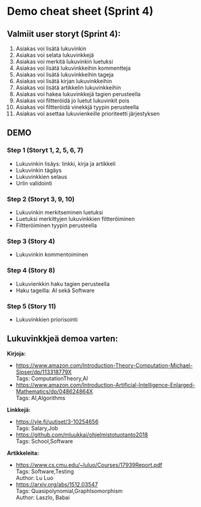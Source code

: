 # Demo cheat sheet (Sprint 4)

## Valmiit user storyt (Sprint 4):

1. Asiakas voi lisätä lukuvinkin
2. Asiakas voi selata lukuvinkkejä
3. Asiakas voi merkitä lukuvinkin luetuksi
4. Asiakas voi lisätä lukuvinkkeihin kommentteja
5. Asiakas voi lisätä lukuvinkkeihin tageja
6. Asiakas voi lisätä kirjan lukuvinkkeihin
7. Asiakas voi lisätä artikkelin lukuvinkkeihin
8. Asiakas voi hakea lukuvinkkejä tagien perusteella
9. Asiakas voi filtteröidä jo luetut lukuvinkit pois
10. Asiakas voi filtteröidä vinekkjä tyypin perusteella
11. Asiakas voi asettaa lukuvienkeille prioriteetti järjestyksen

## DEMO

### Step 1 (Storyt 1, 2, 5, 6, 7)

* Lukuvinkin lisäys: linkki, kirja ja artikkeli
* Lukuvinkin tägäys
* Lukuvinkkien selaus
* Urlin validointi

### Step 2 (Storyt 3, 9, 10)

* Lukuvinkin merkitseminen luetuksi
* Luetuksi merkittyjen lukuvinkkien filtteröiminen
* Filtteröiminen tyypin perusteella

### Step 3 (Story 4)

* Lukuvinkin kommentoiminen

### Step 4 (Story 8)

* Lukuvienkkin haku tagien perusteella
* Haku tageilla: AI sekä Software

### Step 5 (Story 11)

* Lukuvinkkien priorisointi


## Lukuvinkkjeä demoa varten:

**Kirjoja:**

* https://www.amazon.com/Introduction-Theory-Computation-Michael-Sipser/dp/113318779X        
Tags: ComputationTheory,AI
* https://www.amazon.com/Introduction-Artificial-Intelligence-Enlarged-Mathematics/dp/048624864X         
Tags: AI,Algorithms

**Linkkejä:**

* https://yle.fi/uutiset/3-10254656      
Tags: Salary,Job
* https://github.com/mluukkai/ohjelmistotuotanto2018    
Tags: School,Software

**Artikkeleita:**

* https://www.cs.cmu.edu/~luluo/Courses/17939Report.pdf    
Tags: Software,Testing    
Author: Lu Luo
* https://arxiv.org/abs/1512.03547   
Tags: Quasipolynomial,GraphIsomorphism    
Author: Laszlo, Babai  

 
